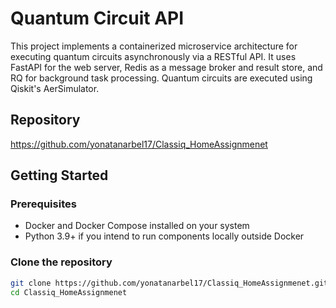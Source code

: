 # Quantum Circuit API

This project implements a containerized microservice architecture for executing quantum circuits asynchronously via a RESTful API. It uses FastAPI for the web server, Redis as a message broker and result store, and RQ for background task processing. Quantum circuits are executed using Qiskit's AerSimulator.

## Repository

https://github.com/yonatanarbel17/Classiq_HomeAssignmenet

## Getting Started

### Prerequisites

- Docker and Docker Compose installed on your system
- Python 3.9+ if you intend to run components locally outside Docker

### Clone the repository

```bash
git clone https://github.com/yonatanarbel17/Classiq_HomeAssignmenet.git
cd Classiq_HomeAssignmenet
